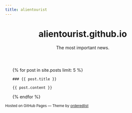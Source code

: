 ```yaml
---
title: alientourist
---
```

<html>

<head>
<meta charset="utf-8">
<meta http-equiv="X-UA-Compatible" content="chrome=1">
<link rel="stylesheet" href="stylesheets/styles.css">
<link rel="stylesheet" href="stylesheets/pygment_trac.css">
<meta name="viewport" content="width=device-width, initial-scale=1, user-scalable=no">
<!--[if lt IE 9]>
<script src="//html5shiv.googlecode.com/svn/trunk/html5.js"></script>
<![endif]-->
</head>

<body>

<div class="wrapper">

<header>
<h1>alientourist.github.io</h1>
<p>The most important news.</p>
</header>

<section>
<ul>
  {% for post in site.posts limit: 5 %}
  
    ### {{ post.title }}
	
	{{ post.content }}
  {% endfor %}
</ul>
</section>

<footer>
<p><small>Hosted on GitHub Pages &mdash; Theme by <a href="https://github.com/orderedlist">orderedlist</a></small></p>
</footer>

</div>

<script src="javascripts/scale.fix.js"></script>
</body>
</html>
